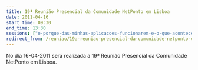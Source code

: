 ```yaml
---
title: 19ª Reunião Presencial da Comunidade NetPonto em Lisboa
date: 2011-04-16
start_time: 09:30
end_time: 13:30
sessions: ["o-porque-das-minhas-aplicacoes-funcionarem-e-o-que-acontece-com-os-recursos-que-utilizo","umbraco-the-open-source-asp-net-cms"]
redirect_from: /reuniao/19a-reuniao-presencial-da-comunidade-netponto-em-lisboa/
---
```

No dia 16-04-2011 será realizada a 19ª Reunião Presencial da Comunidade NetPonto em Lisboa.
